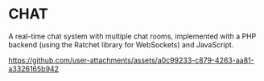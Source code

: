 <h1>CHAT</h1>
<P></P>A real-time chat system with multiple chat rooms, implemented with a PHP backend (using the Ratchet library for WebSockets) and JavaScript.</P>

https://github.com/user-attachments/assets/a0c99233-c879-4263-aa81-a3326165b942
